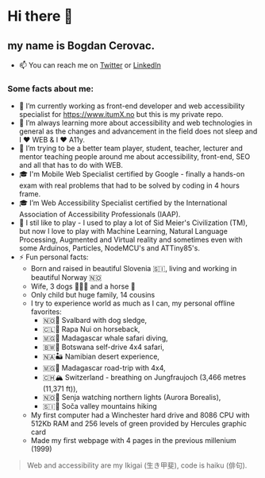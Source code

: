 # Hi there 👋

## my name is Bogdan Cerovac.

- 📫 You can reach me on [Twitter](https://twitter.com/CerovacBogdan) or [LinkedIn](https://www.linkedin.com/in/bogdancerovac/)

### Some facts about me:

- 🔭 I’m currently working as front-end developer and web accessibility specialist for https://www.itumX.no but this is my private repo.
- 🌱 I’m always learning more about accessibility and web technologies in general as the changes and advancement in the field does not sleep and I ❤ WEB & I ❤ A11y.
- 👯 I’m trying to be a better team player, student, teacher, lecturer and mentor teaching people around me about accessibility, front-end, SEO and all that has to do with WEB.
- 🎓 I'm Mobile Web Specialist certified by Google - finally a hands-on exam with real problems that had to be solved by coding in 4 hours frame.
- 🎓 I’m Web Accessibility Specialist certified by the International Association of Accessibility Professionals (IAAP).
- 🤖 I stil like to play - I used to play a lot of Sid Meier's Civilization (TM), but now I love to play with Machine Learning, Natural Language Processing, Augmented and Virtual reality and sometimes even with some Arduinos, Particles, NodeMCU's and ATTiny85's.
- ⚡ Fun personal facts:
    - Born and raised in beautiful Slovenia 🇸🇮, living and working in beautiful Norway 🇳🇴
    - Wife, 3 dogs 🐶🐶🐶 and a horse 🐴
    - Only child but huge family, 14 cousins
    - I try to experience world as much as I can, my personal offline favorites:
        + 🇳🇴🐺 Svalbard with dog sledge,
        + 🇨🇱🗿 Rapa Nui on horseback,
        + 🇲🇬🤿 Madagascar whale safari diving,
        + 🇧🇼🐘 Botswana self-drive 4x4 safari,
        + 🇳🇦🏜️ Namibian desert experience,
        + 🇲🇬🚙 Madagascar road-trip with 4x4,
        + 🇨🇭🏔️ Switzerland - breathing on Jungfraujoch (3,466 metres (11,371 ft)),
        + 🇳🇴🌌 Senja watching northern lights (Aurora Borealis),
        + 🇸🇮🌄 Soča valley mountains hiking
    - My first computer had a Winchester hard drive and 8086 CPU with 512Kb RAM and 256 levels of green provided by Hercules graphic card
    - Made my first webpage with 4 pages in the previous millenium (1999)

> Web and accessibility are my Ikigai (生き甲斐), code is haiku (俳句).
